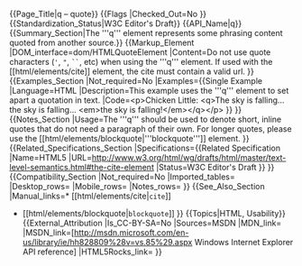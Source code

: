 {{Page_Title|q – quote}}
{{Flags
|Checked_Out=No
}}
{{Standardization_Status|W3C Editor's Draft}}
{{API_Name|q}}
{{Summary_Section|The '''q''' element represents some phrasing content quoted from another source.}}
{{Markup_Element
|DOM_interface=dom/HTMLQuoteElement
|Content=Do not use quote characters (<code>'</code>, <code>"</code>, <code>``</code>, etc) when using the '''q''' element. If used with the [[html/elements/cite]] element, the cite must contain a valid url.
}}
{{Examples_Section
|Not_required=No
|Examples={{Single Example
|Language=HTML
|Description=This example uses the '''q''' element to set apart a quotation in text.
|Code=&lt;p>Chicken Little: &lt;q>The sky is falling…
the sky is falling… &lt;em>the sky is falling!&lt;/em>&lt;/q>&lt;/p>
}}
}}
{{Notes_Section
|Usage=The '''q''' should be used to denote short, inline quotes that do not need a paragraph of their own.
For longer quotes, please use the [[html/elements/blockquote|'''blockquote''']] element.
}}
{{Related_Specifications_Section
|Specifications={{Related Specification
|Name=HTML5
|URL=http://www.w3.org/html/wg/drafts/html/master/text-level-semantics.html#the-cite-element
|Status=W3C Editor's Draft
}}
}}
{{Compatibility_Section
|Not_required=No
|Imported_tables=
|Desktop_rows=
|Mobile_rows=
|Notes_rows=
}}
{{See_Also_Section
|Manual_links=* [[html/elements/cite|<code>cite</code>]]
* [[html/elements/blockquote|<code>blockquote</code>]]
}}
{{Topics|HTML, Usability}}
{{External_Attribution
|Is_CC-BY-SA=No
|Sources=MSDN
|MDN_link=
|MSDN_link=[http://msdn.microsoft.com/en-us/library/ie/hh828809%28v=vs.85%29.aspx Windows Internet Explorer API reference]
|HTML5Rocks_link=
}}